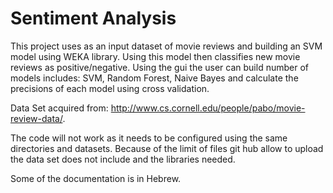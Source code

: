 # Sentiment Analysis
This project uses as an input dataset of movie reviews and building an SVM model using WEKA library.
Using this model then classifies new movie reviews as positive/negative.
Using the gui the user can build number of models includes: SVM, Random Forest, Naive Bayes and calculate the precisions of each model using cross validation.

Data Set acquired from: http://www.cs.cornell.edu/people/pabo/movie-review-data/.

The code will not work as it needs to be configured using the same directories and datasets. 
Because of the limit of files git hub allow to upload the data set does not include and the libraries needed.

Some of the documentation is in Hebrew.
